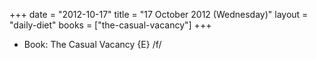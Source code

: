 +++
date = "2012-10-17"
title = "17 October 2012 (Wednesday)"
layout = "daily-diet"
books = ["the-casual-vacancy"]
+++


* Book: The Casual Vacancy {E} /f/
